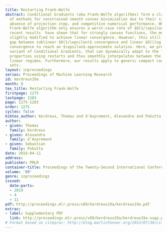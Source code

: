 ```yaml
---
title: Restarting Frank-Wolfe
abstract: Conditional Gradients (aka Frank-Wolfe algorithms) form a classical set
  of methods for constrained smooth convex minimization due to their simplicity, the
  absence of projection step, and competitive numerical performance. While the vanilla
  Frank-Wolfe algorithm only ensures a worst-case rate of $O(1/\epsilon)$, various
  recent results  have shown that for strongly convex functions, the method can be
  slightly modified to achieve linear convergence. However, this still leaves a huge
  gap between sublinear $O(1/\epsilon)$ convergence and linear $O(\log 1/\epsilon)$
  convergence to reach an $\epsilon$-approximate solution. Here, we present a new
  variant of Conditional Gradients, that can dynamically adapt to the function’s geometric
  properties using restarts and thus smoothly interpolates between the sublinear and
  linear regimes. Furthermore, our results apply to generic compact convex constraint
  sets.
layout: inproceedings
series: Proceedings of Machine Learning Research
id: kerdreux19a
month: 0
tex_title: Restarting Frank-Wolfe
firstpage: 1275
lastpage: 1283
page: 1275-1283
order: 1275
cycles: false
bibtex_author: Kerdreux, Thomas and d'Aspremont, Alexandre and Pokutta, Sebastian
author:
- given: Thomas
  family: Kerdreux
- given: Alexandre
  family: d’Aspremont
- given: Sebastian
  family: Pokutta
date: 2019-04-11
address: 
publisher: PMLR
container-title: Proceedings of the Twenty-Second International Conference on Artificial Intelligence and Statistics
volume: '89'
genre: inproceedings
issued:
  date-parts:
  - 2019
  - 4
  - 11
pdf: http://proceedings.mlr.press/v89/kerdreux19a/kerdreux19a.pdf
extras:
- label: Supplementary PDF
  link: http://proceedings.mlr.press/v89/kerdreux19a/kerdreux19a-supp.pdf
# Format based on citeproc: http://blog.martinfenner.org/2013/07/30/citeproc-yaml-for-bibliographies/
---
```

